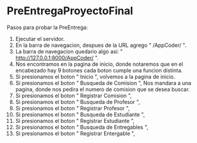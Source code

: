 # PreEntregaProyectoFinal

Pasos para probar la PreEntrega:

  1) Ejecutar el servidor.
  2) En la barra de navegacion, despues de la URL agrego " /AppCoder/ ".
  3) La barra de navegacion quedario algo asi: " http://127.0.0.1:8000/AppCoder/ ".
  4) Nos encontramos en la pagina de inicio, donde notaremos que en el encabezado hay 9 botones
  cada boton cumple una funcion distinta.
  5) Si presionamos el boton " Inicio ", volvemos a la pagina de inicio.
  6) Si presionamos el boton " Busqueda de Comision ", Nos mandara a una pagina, donde nos pedira el numero de comision que se desea buscar.
  7) Si presionamos el boton " Registrar Comision ",
  8) Si presionamos el boton " Busqueda de Profesor ",
  9) Si presionamos el boton  " Registrar Profesor ",
  10) Si presionamos el boton " Busqueda de Estudiante ",
  11) Si presionamos el boton " Registrar Estudiante ",
  12) Si presionamos el boton " Busqueda de Entregables ",
  13) Si presionamos el boton  " Registrar Entergable ",
